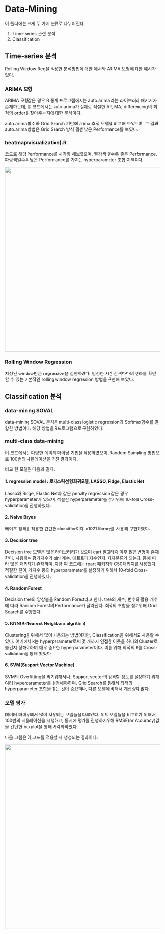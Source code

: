 # Data-Mining
이 폴더에는 크게 두 가지 분류로 나누어진다.
1. Time-series 관련 분석
2. Classification


## Time-series 분석
Rolling Window Reg을 적용한 분석방법에 대한 예시와
ARIMA 모형에 대한 예시가 있다.

### ARIMA 모형
ARIMA 모형같은 경우 R 통계 프로그램에서는 auto.arima 라는 라이브러리 패키지가 존재하는데, 본 코드에서는 auto.arima가 실제로 적절한 AR, MA, differencing의 최적의 order를 찾아주는지에 대한 분석이다.

auto.arima 함수와 Grid Search 기반에 arima 추정 모델을 비교해 보았으며, 그 결과 auto.arima 방법은 Grid Search 방식 훨씬 낮은 Performance를 보였다.

### heatmap(visualization).R 
코드로 해당 Performance를 시각화 해보았으며, 빨강색 일수록 좋은 Performance, 파랑색일수록 낮은 Performance를 가지는 hyperparameter 조합 지역이다. 

<p align="center">
<img height="600" src="https://github.com/MAKU315/Master-project/blob/master/data-mining/heatmap.PNG" />
</p>

### Rolling Window Regression

지정된 window만큼 regression을 실행하였다.
일정한 시간 간격마다의 변화를 확인할 수 있는 기본적인 rolling window regression 방법을 구현해 보았다. 



## Classification 분석

### data-mining SOVAL
data-mining SOVAL 분석은 multi-class logistic regression과 Softmax함수를 결합한 방법이다. 해당 방법을 R프로그램으로 구현하였다.

### multi-class data-mining
이 코드에서는 다양한 데이터 마이닝 기법을 적용하였으며, Random Sampling 방법으로 100번의 시뮬레이션을 거친 결과이다.

비교 한 모델은 다음과 같다.
#### 1. regression model : 로지스틱선형회귀모델, LASSO, Ridge, Elastic Net

Lasso와 Ridge, Elastic Net과 같은 penalty regression 같은 경우 hyperparameter가 있으며, 적절한 hyperparemeter를 찾기위해 10-fold Cross-validation을 진행하였다.

#### 2. Naive Bayes

베이즈 정리를 적용한 간단한 classifier이다. e1071 library를 사용해 구현하였다.

#### 3. Decision tree 

Decision tree 모델은 많은 라이브러리가 있으며 cart 알고리즘 이후 많은 변형이 존재한다. 사용하는 평가지수가 gini 계수, 에트로피 지수인지. 다지분류가 되는지. 등에 따라 많은 패키지가 존재하며, 지금 여 코드에는 rpart 패키지와 C50패키지를 사용했다. 적절한 깊이, 가지수 등의 hyperparameter를 설정하기 위해서 10-fold Cross-validation을 진행하였다.
 
#### 4. Random Forest

Decision tree의 앙상블을 Random Forest라고 한다.
tree의 개수, 변수의 활용 개수에 따라 Random Forest의 Performance가 달라진다.
최적의 조합을 찾기위해 Grid Search를 수행했다.


#### 5. KNN(K-Nearest Neighbors algrithm)

Clustering을 위해서 많이 사용되는 방법이지만, Classification을 위해서도 사용할 수 있다. 여기에서 k는 hyperparameter로써 몇 개까지 인접한 이웃을 하나의 Cluster로 볼건지 정해야하며 매우 중요한  hyperparameter이다. 이를 위해 최적의 K를 Cross-validation을 통해 찾았다

#### 6. SVM(Support Vector Machine)

SVM의 Overfitting을 막기위해서나, Support vector의 엄격함 정도를 설정하기 위해 여러 hyperparameter를 설정해야하며, Grid Search를 통해서 최적의 hyperparameter 조합을 찾는 것이 중요하나, 다른 모델에 비해서 계산량이 많다. 


### 모델 평가
데이터 마이닝에서 많이 사용되는 모델들을 다루었다. 
위의 모델들을 비교하기 위해서  100번의 시뮬레이션을 시행하고, 동시에 평가를 진행하기위해 RMSE(or Accuracy)값을 간단한 boxplot을 통해 시각화하였다.

다음 그림은 이 코드를 적용할 시 생성되는 결과이다.

<p align="center">
<img height="600" src="https://github.com/MAKU315/Master-project/blob/master/data-mining/boxplot.PNG" />
</p>
